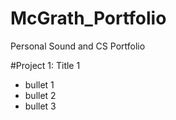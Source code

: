 # McGrath_Portfolio
Personal Sound and CS Portfolio

#Project 1: Title 1
* bullet 1
* bullet 2
* bullet 3
